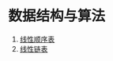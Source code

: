 # 数据结构与算法

01. [线性顺序表](https://github.com/cikewang/DataStruct/tree/master/01_LineOrder)
02. [线性链表](https://github.com/cikewang/DataStruct/tree/master/02_LinkedList)


